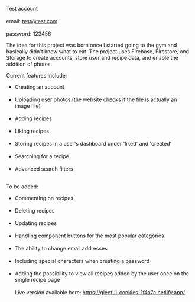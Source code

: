 Test account <br></br>
email: test@test.com <br></br>
password: 123456

The idea for this project was born once I started going to the gym and basically didn't know what to eat. The project uses Firebase, Firestore, and Storage to create accounts, store user and recipe data, and enable the addition of photos.

Current features include:

- Creating an account <br></br>
- Uploading user photos (the website checks if the file is actually an image file) <br></br>
- Adding recipes <br></br>
- Liking recipes <br></br>
- Storing recipes in a user's dashboard under 'liked' and 'created' <br></br>
- Searching for a recipe <br></br>
- Advanced search filters <br></br>

To be added: 

- Commenting on recipes <br></br>
- Deleting recipes <br></br>
- Updating recipes <br></br>
- Handling <hero /> component buttons for the most popular categories <br></br>
- The ability to change email addresses <br></br>
- Including special characters when creating a password <br></br>
- Adding the possibility to view all recipes added by the user once on the single recipe page <br></br>
Live version available here: https://gleeful-conkies-1f4a7c.netlify.app/
